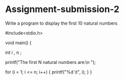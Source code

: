 # Assignment-submission-2
Write a program to display the first 10 natural numbers


#include<stdio.h>

void main() {

  int i , n ; 

  printf("The first N natural numbers are:\n ");

  for (i = 1; i <= n; i++) 
  {
    printf("%d \t", i); 
  }
}

